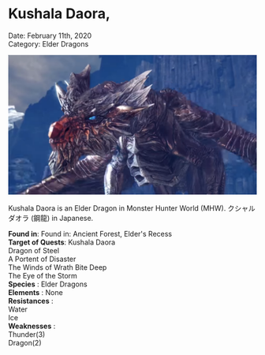 # **Kushala Daora,**
Date: February 11th, 2020  
Category: Elder Dragons

![alt](images/kushala.png)

Kushala Daora is an Elder Dragon in Monster Hunter World (MHW). クシャルダオラ (鋼龍) in Japanese.
    
**Found in**: Found in:  Ancient Forest, Elder's Recess         
**Target of Quests**: 
Kushala Daora   
Dragon of Steel         
A Portent of Disaster   
The Winds of Wrath Bite Deep    
The Eye of the Storm       
**Species** : Elder Dragons  
**Elements** : None  
**Resistances** :       
Water   
Ice     
**Weaknesses** :           
Thunder(3)      
Dragon(2)       
